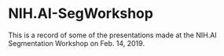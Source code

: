 # NIH.AI-SegWorkshop
This is a record of some of the presentations made at the NIH.AI Segmentation Workshop on Feb. 14, 2019.
